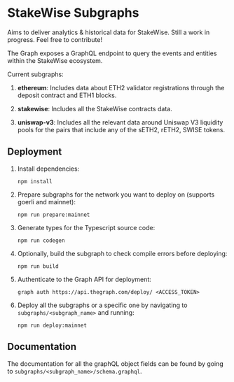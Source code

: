 # StakeWise Subgraphs

Aims to deliver analytics & historical data for StakeWise. Still a work in progress. Feel free to contribute!

The Graph exposes a GraphQL endpoint to query the events and entities within the StakeWise ecosystem.

Current subgraphs:

1. **ethereum**: Includes data about ETH2 validator registrations through the deposit contract and ETH1 blocks.

3. **stakewise**: Includes all the StakeWise contracts data.

4. **uniswap-v3**: Includes all the relevant data around Uniswap V3 liquidity pools for the pairs that include any of the sETH2, rETH2, SWISE tokens.

## Deployment

1. Install dependencies:

   ```shell script
   npm install
   ```

2. Prepare subgraphs for the network you want to deploy on (supports goerli and mainnet):

   ```shell script
   npm run prepare:mainnet
   ```

3. Generate types for the Typescript source code:

    ```shell script
    npm run codegen
    ```

4. Optionally, build the subgraph to check compile errors before deploying:

    ```shell script
    npm run build
    ```

5. Authenticate to the Graph API for deployment:
    ```shell script
    graph auth https://api.thegraph.com/deploy/ <ACCESS_TOKEN> 
    ```

6. Deploy all the subgraphs or a specific one by navigating to `subgraphs/<subgraph_name>` and running:
    ```shell script
    npm run deploy:mainnet
    ```

## Documentation

The documentation for all the graphQL object fields can be found by going to `subgraphs/<subgraph_name>/schema.graphql`.
